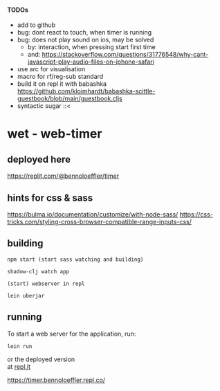 #### TODOs
- add to github
- bug: dont react to touch, when timer is running
- bug: does not play sound on ios, may be solved  
  - by: interaction, when pressing start first time
  - and: https://stackoverflow.com/questions/31776548/why-cant-javascript-play-audio-files-on-iphone-safari
- use arc for visualisation
- macro for rf/reg-sub standard
- build it on repl it with babashka
  https://github.com/kloimhardt/babashka-scittle-guestbook/blob/main/guestbook.cljs
- syntactic sugar ::<


# wet - web-timer

## deployed here
https://replit.com/@bennoloeffler/timer

## hints for css & sass
https://bulma.io/documentation/customize/with-node-sass/
https://css-tricks.com/styling-cross-browser-compatible-range-inputs-css/

## building
```
npm start (start sass watching and building)
```
```
shadow-clj watch app
```
```
(start) webserver in repl
```
```
lein uberjar
```
## running
To start a web server for the application, run:
```
lein run 
```
or the deployed version   
at [repl.it](https://repl.it)

https://timer.bennoloeffler.repl.co/

